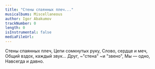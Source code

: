 ```yaml
---
title: "Стены спаянных плеч..."
musicalbums: Miscellaneous
author: Igor Abakumov
trackNumber: 0
length: 0
isInstrumental: false
mediaFileUrl: 
---
```


Стены спаянных плеч,
Цепи сомкнутых руку,
Слово, сердце и меч,
Общий вздох, каждый звук...
Друг,
~"стена"
~и "звено",
Мы — одно,
Навсегда и давно.
